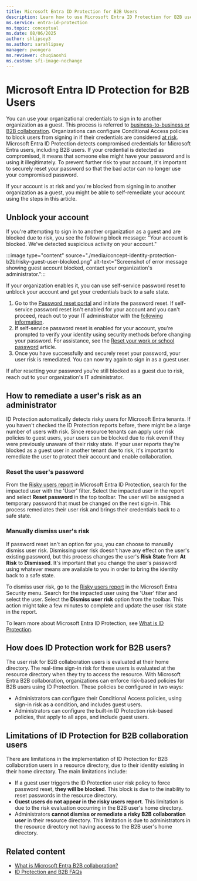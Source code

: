 ```yaml
---
title: Microsoft Entra ID Protection for B2B Users
description: Learn how to use Microsoft Entra ID Protection for B2B users to secure your organization. Discover benefits and steps to unblock accounts.
ms.service: entra-id-protection
ms.topic: conceptual
ms.date: 08/06/2025
author: shlipsey3
ms.author: sarahlipsey
manager: pwongera
ms.reviewer: chuqiaoshi
ms.custom: sfi-image-nochange
---
```

# Microsoft Entra ID Protection for B2B Users

You can use your organizational credentials to sign in to another organization as a guest. This process is referred to [business-to-business or B2B collaboration](../external-id/what-is-b2b.md). Organizations can configure Conditional Access policies to block users from signing in if their credentials are considered [at risk](concept-identity-protection-risks.md). Microsoft Entra ID Protection detects compromised credentials for Microsoft Entra users, including B2B users. If your credential is detected as compromised, it means that someone else might have your password and is using it illegitimately. To prevent further risk to your account, it's important to securely reset your password so that the bad actor can no longer use your compromised password.

If your account is at risk and you're blocked from signing in to another organization as a guest, you might be able to self-remediate your account using the steps in this article.

## Unblock your account

If you're attempting to sign in to another organization as a guest and are blocked due to risk, you see the following block message: "Your account is blocked. We've detected suspicious activity on your account." 

:::image type="content" source="./media/concept-identity-protection-b2b/risky-guest-user-blocked.png" alt-text="Screenshot of error message showing guest account blocked, contact your organization's administrator.":::

If your organization enables it, you can use self-service password reset to unblock your account and get your credentials back to a safe state.

1. Go to the [Password reset portal](https://passwordreset.microsoftonline.com/) and initiate the password reset. If self-service password reset isn't enabled for your account and you can't proceed, reach out to your IT administrator with the [following information](#how-to-remediate-a-users-risk-as-an-administrator).
1. If self-service password reset is enabled for your account, you're prompted to verify your identity using security methods before changing your password. For assistance, see the [Reset your work or school password](https://support.microsoft.com/account-billing/reset-your-work-or-school-password-using-security-info-23dde81f-08bb-4776-ba72-e6b72b9dda9e) article.
1. Once you have successfully and securely reset your password, your user risk is remediated. You can now try again to sign in as a guest user.

If after resetting your password you're still blocked as a guest due to risk, reach out to your organization's IT administrator.

## How to remediate a user's risk as an administrator

ID Protection automatically detects risky users for Microsoft Entra tenants. If you haven't checked the ID Protection reports before, there might be a large number of users with risk. Since resource tenants can apply user risk policies to guest users, your users can be blocked due to risk even if they were previously unaware of their risky state. If your user reports they're blocked as a guest user in another tenant due to risk, it's important to remediate the user to protect their account and enable collaboration. 

### Reset the user's password

From the [Risky users report](https://portal.azure.com/#blade/Microsoft_AAD_IAM/SecurityMenuBlade/RiskyUsers) in Microsoft Entra ID Protection, search for the impacted user with the 'User' filter. Select the impacted user in the report and select **Reset password** in the top toolbar. The user will be assigned a temporary password that must be changed on the next sign-in. This process remediates their user risk and brings their credentials back to a safe state.

### Manually dismiss user's risk

If password reset isn't an option for you, you can choose to manually dismiss user risk. Dismissing user risk doesn't have any effect on the user's existing password, but this process changes the user's **Risk State** from **At Risk** to **Dismissed**. It's important that you change the user's password using whatever means are available to you in order to bring the identity back to a safe state. 

To dismiss user risk, go to the [Risky users report](https://portal.azure.com/#blade/Microsoft_AAD_IAM/SecurityMenuBlade/RiskyUsers) in the Microsoft Entra Security menu. Search for the impacted user using the 'User' filter and select the user. Select the **Dismiss user risk** option from the toolbar. This action might take a few minutes to complete and update the user risk state in the report.

To learn more about Microsoft Entra ID Protection, see [What is ID Protection](overview-identity-protection.md).

## How does ID Protection work for B2B users?

The user risk for B2B collaboration users is evaluated at their home directory. The real-time sign-in risk for these users is evaluated at the resource directory when they try to access the resource. With Microsoft Entra B2B collaboration, organizations can enforce risk-based policies for B2B users using ID Protection. These policies be configured in two ways:

- Administrators can configure their Conditional Access policies, using sign-in risk as a condition, and includes guest users.
- Administrators can configure the built-in ID Protection risk-based policies, that apply to all apps, and include guest users.

## Limitations of ID Protection for B2B collaboration users

There are limitations in the implementation of ID Protection for B2B collaboration users in a resource directory, due to their identity existing in their home directory. The main limitations include:

- If a guest user triggers the ID Protection user risk policy to force password reset, **they will be blocked**. This block is due to the inability to reset passwords in the resource directory.
- **Guest users do not appear in the risky users report**. This limitation is due to the risk evaluation occurring in the B2B user's home directory.
- Administrators **cannot dismiss or remediate a risky B2B collaboration user** in their resource directory. This limitation is due to administrators in the resource directory not having access to the B2B user's home directory.

## Related content

- [What is Microsoft Entra B2B collaboration?](~/external-id/what-is-b2b.md)
- [ID Protection and B2B FAQs](id-protection-faq.yml)
